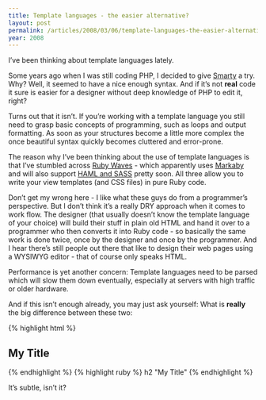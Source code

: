 ```yaml
---
title: Template languages - the easier alternative?
layout: post
permalink: /articles/2008/03/06/template-languages-the-easier-alternative
year: 2008
---
```


I’ve been thinking about template languages lately.

Some years ago when I was still coding PHP, I decided to give
[Smarty](http://www.smarty.net/) a try. Why? Well, it seemed to have a
nice enough syntax. And if it’s not **real** code it sure is easier for
a designer without deep knowledge of PHP to edit it, right?

Turns out that it isn’t. If you’re working with a template language you
still need to grasp basic concepts of programming, such as loops and
output formatting. As soon as your structures become a little more
complex the once beautiful syntax quickly becomes cluttered and
error-prone.

The reason why I’ve been thinking about the use of template languages is
that I’ve stumbled across [Ruby Waves](http://rubywaves.com/) - which
apparently uses [Markaby](http://markaby.rubyforge.org/) and will also
support [HAML and SASS](http://haml.hamptoncatlin.com/) pretty soon. All
three allow you to write your view templates (and CSS files) in pure
Ruby code.

Don’t get my wrong here - I like what these guys do from a programmer’s
perspective. But I don’t think it’s a really DRY approach when it comes
to work flow. The designer (that usually doesn’t know the template
language of your choice) will build their stuff in plain old HTML and
hand it over to a programmer who then converts it into Ruby code - so
basically the same work is done twice, once by the designer and once by
the programmer. And I hear there’s still people out there that like to
design their web pages using a WYSIWYG editor - that of course only
speaks HTML.

Performance is yet another concern: Template languages need to be parsed
which will slow them down eventually, especially at servers with high
traffic or older hardware.

And if this isn’t enough already, you may just ask yourself: What is
**really** the big difference between these two:

{% highlight html %}
  <h2>My Title</h2>
{% endhighlight %}
{% highlight ruby %}
  h2 "My Title"
{% endhighlight %}

It’s subtle, isn’t it?
